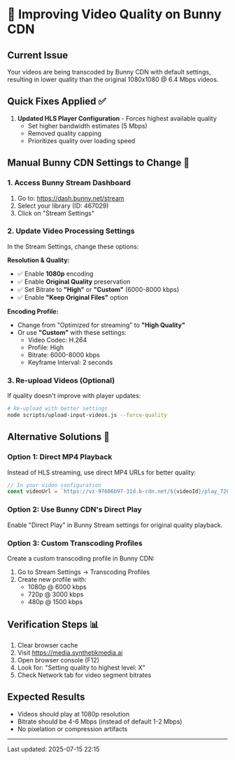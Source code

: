 # 🎥 Improving Video Quality on Bunny CDN

## Current Issue
Your videos are being transcoded by Bunny CDN with default settings, resulting in lower quality than the original 1080x1080 @ 6.4 Mbps videos.

## Quick Fixes Applied ✅
1. **Updated HLS Player Configuration** - Forces highest available quality
   - Set higher bandwidth estimates (5 Mbps)
   - Removed quality capping
   - Prioritizes quality over loading speed

## Manual Bunny CDN Settings to Change 🔧

### 1. Access Bunny Stream Dashboard
1. Go to: https://dash.bunny.net/stream
2. Select your library (ID: 467029)
3. Click on "Stream Settings"

### 2. Update Video Processing Settings
In the Stream Settings, change these options:

**Resolution & Quality:**
- ✅ Enable **1080p** encoding
- ✅ Enable **Original Quality** preservation
- ✅ Set Bitrate to **"High"** or **"Custom"** (6000-8000 kbps)
- ✅ Enable **"Keep Original Files"** option

**Encoding Profile:**
- Change from "Optimized for streaming" to **"High Quality"**
- Or use **"Custom"** with these settings:
  - Video Codec: H.264
  - Profile: High
  - Bitrate: 6000-8000 kbps
  - Keyframe Interval: 2 seconds

### 3. Re-upload Videos (Optional)
If quality doesn't improve with player updates:
```bash
# Re-upload with better settings
node scripts/upload-input-videos.js --force-quality
```

## Alternative Solutions 🚀

### Option 1: Direct MP4 Playback
Instead of HLS streaming, use direct MP4 URLs for better quality:
```javascript
// In your video configuration
const videoUrl = `https://vz-97606b97-31d.b-cdn.net/${videoId}/play_720p.mp4`
```

### Option 2: Use Bunny CDN's Direct Play
Enable "Direct Play" in Bunny Stream settings for original quality playback.

### Option 3: Custom Transcoding Profiles
Create a custom transcoding profile in Bunny CDN:
1. Go to Stream Settings → Transcoding Profiles
2. Create new profile with:
   - 1080p @ 6000 kbps
   - 720p @ 3000 kbps
   - 480p @ 1500 kbps

## Verification Steps 📊
1. Clear browser cache
2. Visit https://media.synthetikmedia.ai
3. Open browser console (F12)
4. Look for: "Setting quality to highest level: X"
5. Check Network tab for video segment bitrates

## Expected Results
- Videos should play at 1080p resolution
- Bitrate should be 4-6 Mbps (instead of default 1-2 Mbps)
- No pixelation or compression artifacts

---
Last updated: 2025-07-15 22:15